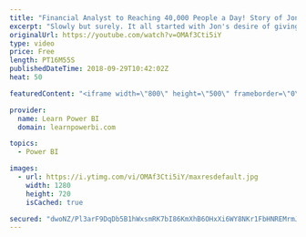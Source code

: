 ```yaml
---
title: "Financial Analyst to Reaching 40,000 People a Day! Story of Jon Acampora ExcelCampus.com"
excerpt: "Slowly but surely. It all started with Jon's desire of giving back to the community.  👉 Connect with Jon: https://www.ExcelCampus.com | https://www.youtube.com/user/ExcelCampus 👉 Join the LearnPowerBI Family: https://web.learnpowerbi.com/waitlist-invite/ ===================================== 👉 FREE"
originalUrl: https://youtube.com/watch?v=OMAf3Cti5iY
type: video
price: Free
length: PT16M55S
publishedDateTime: 2018-09-29T10:42:02Z
heat: 50

featuredContent: "<iframe width=\"800\" height=\"500\" frameborder=\"0\" src=\"https://www.youtube.com/embed/OMAf3Cti5iY\" allow=\"accelerometer; autoplay; encrypted-media; gyroscope; picture-in-picture\" allowfullscreen></iframe>"

provider:
  name: Learn Power BI
  domain: learnpowerbi.com

topics:
  - Power BI

images:
  - url: https://i.ytimg.com/vi/OMAf3Cti5iY/maxresdefault.jpg
    width: 1280
    height: 720
    isCached: true

secured: "dwoNZ/Pl3arF9DqDb5B1hWxsmRK7bI86KmXhB6OHxXi6WY8NKr1FbHNREMrmJe4EB8TDy/D8idlXeZN1OxagsO1hxuz2g/8daK1MfNI/CpPbVXNoK3/J4aow1qCCP50K9DZACCwNd4kv7d4JLOUac2d6lmO+kSor3myiLkdYPZC82P0t7TSd1RXIz7/bofi3nFoTgb/gaMLcv3leCLRNnmLhf7XtJy+WUEiMuPT2lBxOwBV7NumV9QJKhwo++WQpXxAGjvwgOKWgj8L2V6KfAMraxNFJal5amVgLZMhfhpdQVXNFu6AAAXAy60+xNhuL0mrbITmqqXHz2N8J3LIjiwIC4Pnv5rK8xZ/Gkuz5dI6IsYo+9qH3yA0lMCTH7VzgQjkc1ZaW2uygjqPFMOLoAzEPkCkDRaB22B71tAhL+Ws=;qXmb/zrLbn0P50OOpceXsw=="
---
```



